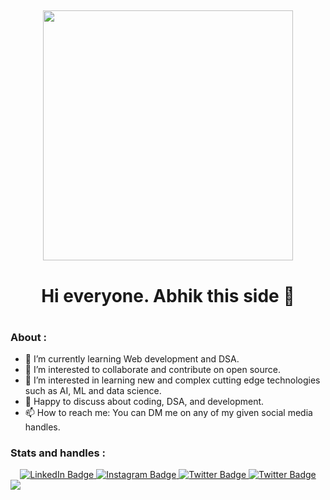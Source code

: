 ##

<div id="header" align="center">
  <img src="https://media.giphy.com/media/f3iwJFOVOwuy7K6FFw/giphy.gif" width="400"/>
  <div align="center"><h1>Hi everyone. Abhik this side 👋<h1></div>
</div>

 


<!--
**Abhiksahu3092/Abhiksahu3092** is a ✨ _special_ ✨ repository because its `README.md` (this file) appears on your GitHub profile.-->
<h3>About :</h3>

- 🌱 I’m currently learning Web development and DSA.
- 👯 I’m interested to collaborate and contribute on  open source.
- 🤔 I’m interested in learning new and complex cutting edge technologies such as AI, ML and data science.
- 💬 Happy to discuss about coding, DSA, and development.
- 📫 How to reach me: You can DM me on any of my given social media handles.


<h3>Stats and handles :</h3>
<div id="badges" align="center">
  <a href="https://www.linkedin.com/in/abhiksundarsahu/">
    <img src="https://img.shields.io/badge/LinkedIn-0072b1?style=for-the-badge&logo=linkedin" alt="LinkedIn Badge"/>
  </a>
  <a href="https://www.instagram.com/abhiksahu3092/">
    <img src="https://img.shields.io/badge/Instagram-833AB4?style=for-the-badge&logo=instagram" alt="Instagram Badge"/>
  </a>
  <a href="https://twitter.com/abhiksahu2003">
    <img src="https://img.shields.io/badge/Twitter-194fd5?style=for-the-badge&logo=twitter" alt="Twitter Badge"/>
  </a>
  <a href="https://www.codechef.com/users/abhiksahu2003">
    <img src="https://img.shields.io/badge/Codechef-964B00?style=for-the-badge&logo=codechef" alt="Twitter Badge"/>
  </a>
</div>

<div align="center">
  <img src="https://komarev.com/ghpvc/?username=Abhiksahu3092&style=flat-square&color=blue" alt=""/>
</div>


<img src="https://github-readme-activity-graph.vercel.app/graph?username=Abhiksahu3092&theme=github-compact">

<div align="center">
<img src="https://github-readme-stats.vercel.app/api/top-langs/?username=Abhiksahu3092&theme=dark&hide_border=false&include_all_commits=true&count_private=true&layout=compact" alt=""/>
</div>
